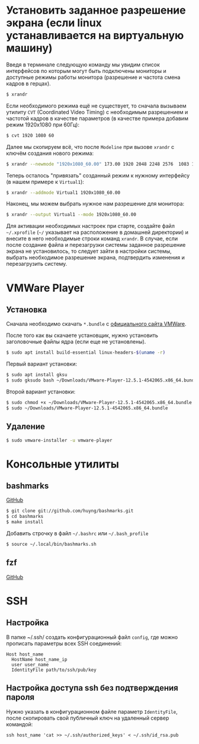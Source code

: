 # Установить заданное разрешение экрана (если linux устанавливается на виртуальную машину)

Введя в терминале следующую команду мы увидим список интерфейсов по которым могут быть подключены мониторы и доступные режимы работы монитора (разрешение и частота смена кадров в герцах).
```bash
$ xrandr
```
Если необходимого режима ещё не существует, то сначала вызываем утилиту `CVT` (Coordinated Video Timing) с необходимым разрешением и частотой кадров в качестве параметров (в качестве примера добавим режим 1920x1080 при 60Гц):
```bash
$ cvt 1920 1080 60
```
Далее мы скопируем всё, что после `Modeline` при вызове `xrandr` с ключём создания нового режима:
```bash
$ xrandr --newmode "1920x1080_60.00" 173.00 1920 2048 2248 2576  1083 1088 1120 -hsync +vsync
```
Теперь осталось "привязать" созданный режим к нужному интерфейсу (в нашем примере к `Virtual1`):
```bash
$ xrandr --addmode Virtual1 1920x1080_60.00
```
Наконец, мы можем выбрать нужное нам разрешение для монитора:
```bash
$ xrandr --output Virtual1 --mode 1920x1080_60.00
```
Для активации необходимых настроек при старте, создайте файл `~/.xprofile` (`~/` указывает на расположение в домашней директории) и внесите в него необходимые строки команд `xrandr`.
В случае, если после создание файла и перезагрузки системы заданное разрешение экрана не установилось, то следует зайти в настройки системы, выбрать необходимое разрешение экрана, подтвердить изменения и перезагрузить систему.

# VMWare Player

## Установка

Сначала необходимо скачать `*.bundle` с [официального сайта VMWare](www.yandex.ru).

После того как вы скачаете установщик, нужно установить заголовочные файлы ядра (если еще не установлены).

```bash
$ sudo apt install build-essential linux-headers-$(uname -r)
```

Первый вариант установки:

```bash
$ sudo apt install gksu
$ sudo gksudo bash ~/Downloads/VMware-Player-12.5.1-4542065.x86_64.bundle
```

Второй вариант установки:

```bash
$ sudo chmod +x ~/Downloads/VMware-Player-12.5.1-4542065.x86_64.bundle
$ sudo ~/Downloads/VMware-Player-12.5.1-4542065.x86_64.bundle
```

## Удаление

```bash
$ sudo vmware-installer -u vmware-player
```

# Консольные утилиты

## bashmarks
[GitHub](https://github.com/huyng/bashmarks)

```bash
$ git clone git://github.com/huyng/bashmarks.git
$ cd bashmarks
$ make install
```
Добавить строчку в файл `~/.bashrc` или `~/.bash_profile`
```bash
$ source ~/.local/bin/bashmarks.sh
```

## fzf
[GitHub](https://github.com/junegunn/fzf#usage)

# SSH
## Настройка
В папке ~/.ssh/ создать конфигурационный файл `config`, где можно прописать параметры всех SSH соединений:
```
Host host_name
  HostName host_name_ip
  user user_name
  IdentityFile path/to/ssh/pub/key
```
## Настройка доступа ssh без подтверждения пароля
Нужно указать в конфигурационном файле параметр `IdentityFile`, после скопировать свой публичный ключ на удаленный сервер командой:
```
ssh host_name 'cat >> ~/.ssh/authorized_keys' < ~/.ssh/id_rsa.pub
```
